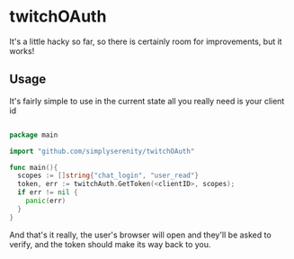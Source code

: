 # twitchOAuth
It's a little hacky so far, so there is certainly room for improvements, but it works!


## Usage


It's fairly simple to use in the current state all you really need is your client id


```go

package main

import "github.com/simplyserenity/twitchOAuth"

func main(){
  scopes := []string{"chat_login", "user_read"}
  token, err := twitchAuth.GetToken(<clientID>, scopes);
  if err != nil {
    panic(err)
  }
}

```


And that's it really, the user's browser will open and they'll be asked to verify, and the token should make its way back to you.
